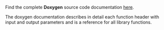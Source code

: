 Find the complete **Doxygen** source code documentation [here](https://infineon.github.io/multi-half-bridge/).

The doxygen documentation describes in detail each function header with input and output parameters and is a 
reference for all library functions.